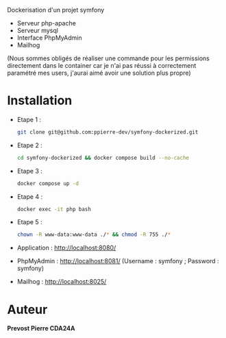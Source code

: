 Dockerisation d'un projet symfony
- Serveur php-apache
- Serveur mysql
- Interface PhpMyAdmin
- Mailhog

(Nous sommes obligés de réaliser une commande pour les permissions directement dans le container car je n'ai pas réussi à correctement paramétré mes users, j'aurai aimé avoir une solution plus propre)

# Installation

- Etape 1 : 
    ```bash 
    git clone git@github.com:ppierre-dev/symfony-dockerized.git
    ```
- Etape 2 : 
    ```bash
    cd symfony-dockerized && docker compose build --no-cache
    ```
- Etape 3 :
    ```bash
    docker compose up -d
    ```
- Etape 4 :
    ```bash
    docker exec -it php bash
    ```
- Etape 5 :
    ```bash
    chown -R www-data:www-data ./* && chmod -R 755 ./*
    ```
  
- Application : [http://localhost:8080/](http://localhost:8080/)
- PhpMyAdmin : [http://localhost:8081/](http://localhost:8081/) (Username : symfony ; Password : symfony)
- Mailhog  : [http://localhost:8025/](http://localhost:8025/)

# Auteur
**Prevost Pierre CDA24A**
